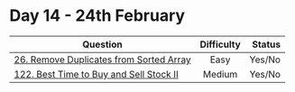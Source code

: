 # Day 14 - 24th February

| Question                                                                                                                                                | Difficulty | Status |
| ------------------------------------------------------------------------------------------------------------------------------------------------------- | :--------: | -----: |
| [26. Remove Duplicates from Sorted Array](https://leetcode.com/problems/remove-duplicates-from-sorted-array/ "26. Remove Duplicates from Sorted Array") |    Easy    | Yes/No |
| [122. Best Time to Buy and Sell Stock II](https://leetcode.com/problems/best-time-to-buy-and-sell-stock-ii/ "122. Best Time to Buy and Sell Stock II")  |   Medium   | Yes/No |
